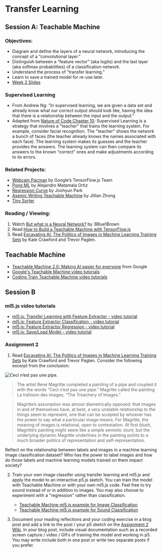 # Transfer Learning

## Session A: Teachable Machine

### Objectives:

- Diagram and define the layers of a neural network, introducing the concept of a “convolutional layer.”
- Distinguish between a “feature vector” (aka logits) and the last layer (aka softmax probabilities) of a classification network.
- Understand the process of “transfer learning.”
- Learn to save a trained model for re-use later.
- [Week 2 Slides](https://docs.google.com/presentation/d/1eW2Q9HKWH3WL_VCMN_AXeSVNajPtJEr7nFBaNZKcrmQ/edit?usp=sharing)

### Supervised Learning

- From Andrew Ng: "In supervised learning, we are given a data set and already know what our correct output should look like, having the idea that there is a relationship between the input and the output."
- Adapted from [Nature of Code Chapter 10](http://natureofcode.com/book/chapter-10-neural-networks/): Supervised Learning is a strategy that involves a "teacher" that trains the learning system. For example, consider facial recognition. The "teacher" shows the network a bunch of faces (the teacher already knows the names associated with each face). The learning system makes its guesses and the teacher provides the answers. The learning system can then compare its answers to the known “correct” ones and make adjustments according to its errors.

### Related Projects:

- [Webcam Pacman](https://storage.googleapis.com/tfjs-examples/webcam-transfer-learning/dist/index.html) by Google’s TensorFlow.js Team
- [Pong ML](https://github.com/matamalaortiz/Pong-ML) by Alejandro Matamala Ortiz
- [Regression Curve](https://github.com/byjoohyunpark/regression-curve) by Joohyun Park
- [Asemic Writing Teachable Machine](http://blog.jzhong.today/computationaltypo/Asemic-Writing-Teachable-Machine/) by Jillian Zhong
- [Tiny Sorter](https://experiments.withgoogle.com/tiny-sorter/view)

### Reading / Viewing:

1. Watch [But what _is_ a Neural Network?](https://youtu.be/aircAruvnKk) by 3Blue1Brown
2. Read [How to Build a Teachable Machine with TensorFlow.js](https://observablehq.com/@nsthorat/how-to-build-a-teachable-machine-with-tensorflow-js)
3. Read [Excavating AI: The Politics of Images in Machine Learning Training Sets](https://www.excavating.ai) by Kate Crawford and Trevor Paglen.

## Teachable Machine

- [Teachable Machine 2.0: Making AI easier for everyone](https://youtu.be/T2qQGqZxkD0) from Google
- [Google's Teachable Machine video tutorials](https://www.youtube.com/playlist?list=PLJfHZtseuscuTQfodmFnbZ3rBgCWsRT9t)
- [Coding Train Teachable Machine video tutorials](https://thecodingtrain.com/tm)

## Session B

### ml5.js video tutorials

- [ml5.js: Transfer Learning with Feature Extractor - video tutorial](https://youtu.be/kRpZ5OqUY6Y?list=PLRqwX-V7Uu6YPSwT06y_AEYTqIwbeam3y)
- [ml5.js: Feature Extractor Classification - video tutorial](https://youtu.be/eeO-rWYFuG0?list=PLRqwX-V7Uu6YPSwT06y_AEYTqIwbeam3y)
- [ml5.js: Feature Extractor Regression - video tutorial](https://youtu.be/aKgq0m1YjvQ?list=PLRqwX-V7Uu6YPSwT06y_AEYTqIwbeam3y)
- [ml5.js: Save/Load Model - video tutorial](https://youtu.be/eU7gIy3xV30?list=PLRqwX-V7Uu6YPSwT06y_AEYTqIwbeam3y)

### Assignment 2

1. Read [Excavating AI: The Politics of Images in Machine Learning Training Sets](https://www.excavating.ai) by Kate Crawford and Trevor Paglen. Consider the following excerpt from the conclusion:

![Ceci n’est pas une pipe.](https://upload.wikimedia.org/wikipedia/en/b/b9/MagrittePipe.jpg)

> The artist René Magritte completed a painting of a pipe and coupled it with the words “Ceci n’est pas une pipe.” Magritte called the painting La trahison des images, “The Treachery of Images.”

> Magritte’s assumption was almost diametrically opposed: that images in and of themselves have, at best, a very unstable relationship to the things seem to represent, one that can be sculpted by whoever has the power to say what a particular image means. For Magritte, the meaning of images is relational, open to contestation. At first blush, Magritte’s painting might seem like a simple semiotic stunt, but the underlying dynamic Magritte underlines in the painting points to a much broader politics of representation and self-representation.

Reflect on the relationship between labels and images in a machine learning image classification dataset? Who has the power to label images and how do those labels and machine learning models trained on them impact society?

2. Train your own image classifer using transfer learning and ml5.js and apply the model to an interactive p5.js sketch. You can train the model with Teachable Machine or with your own ml5.js code. Feel free to try sound instead of or in addition to images. You may also choose to experiment with a "regression" rather than classification.

   - [Teachable Machine ml5.js example for Image Classification](https://editor.p5js.org/ima_ml/sketches/8Wmwnig7-)
   - [Teachable Machine ml5.js example for Sound Classification](https://editor.p5js.org/ima_ml/sketches/xcdqphiVj)

3. Document your reading reflections and your coding exercise in a blog post and add a link to the post / your p5 sketch on the [Assignment 2 Wiki](https://github.com/ml5js/Intro-ML-Arts-IMA-F22/wiki/Assignment-2). In your blog post, include visual documentation such as a recorded screen capture / video / GIFs of training the model and working in p5. You may write include both in one post or write two separate posts if you prefer.
